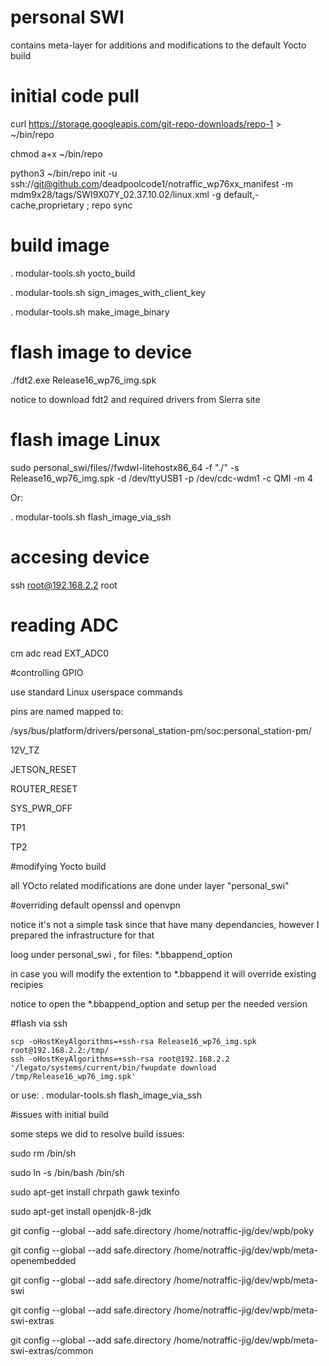 # personal SWI
contains meta-layer for additions and modifications to the default Yocto build

# initial code pull

curl https://storage.googleapis.com/git-repo-downloads/repo-1 > ~/bin/repo

chmod a+x ~/bin/repo

python3 ~/bin/repo init -u ssh://git@github.com/deadpoolcode1/notraffic_wp76xx_manifest -m mdm9x28/tags/SWI9X07Y_02.37.10.02/linux.xml -g default,-cache,proprietary ; repo sync


# build image

. modular-tools.sh yocto_build

. modular-tools.sh sign_images_with_client_key

. modular-tools.sh make_image_binary

# flash image to device

./fdt2.exe Release16_wp76_img.spk

notice to download fdt2 and required drivers from Sierra site

# flash image Linux

sudo personal_swi/files//fwdwl-litehostx86_64 -f "./" -s Release16_wp76_img.spk  -d /dev/ttyUSB1 -p /dev/cdc-wdm1 -c QMI -m 4

Or:

. modular-tools.sh flash_image_via_ssh



# accesing device

ssh root@192.168.2.2
root

# reading ADC

cm adc read EXT_ADC0


#controlling GPIO

use standard Linux userspace commands

pins are named mapped to:

/sys/bus/platform/drivers/personal_station-pm/soc\:personal_station-pm/

 12V_TZ

 JETSON_RESET

 ROUTER_RESET

 SYS_PWR_OFF

 TP1

 TP2 

#modifying Yocto build

all YOcto related modifications are done under layer "personal_swi"

#overriding default openssl and openvpn

notice it's not a simple task since that have many dependancies, however I prepared the infrastructure for that

loog under personal_swi , for files: *.bbappend_option 

in case you will modify the extention to *.bbappend it will override existing recipies

notice to open the *.bbappend_option and setup per the needed version 

#flash via ssh

    scp -oHostKeyAlgorithms=+ssh-rsa Release16_wp76_img.spk root@192.168.2.2:/tmp/
    ssh -oHostKeyAlgorithms=+ssh-rsa root@192.168.2.2 '/legato/systems/current/bin/fwupdate download /tmp/Release16_wp76_img.spk'

or use: . modular-tools.sh flash_image_via_ssh 

#issues with initial build

some steps we did to resolve build issues:

sudo rm /bin/sh

sudo ln -s /bin/bash /bin/sh 

sudo apt-get install chrpath gawk texinfo

sudo apt-get install openjdk-8-jdk

git config --global --add safe.directory /home/notraffic-jig/dev/wpb/poky

git config --global --add safe.directory /home/notraffic-jig/dev/wpb/meta-openembedded

git config --global --add safe.directory /home/notraffic-jig/dev/wpb/meta-swi

git config --global --add safe.directory /home/notraffic-jig/dev/wpb/meta-swi-extras

git config --global --add safe.directory /home/notraffic-jig/dev/wpb/meta-swi-extras/common
